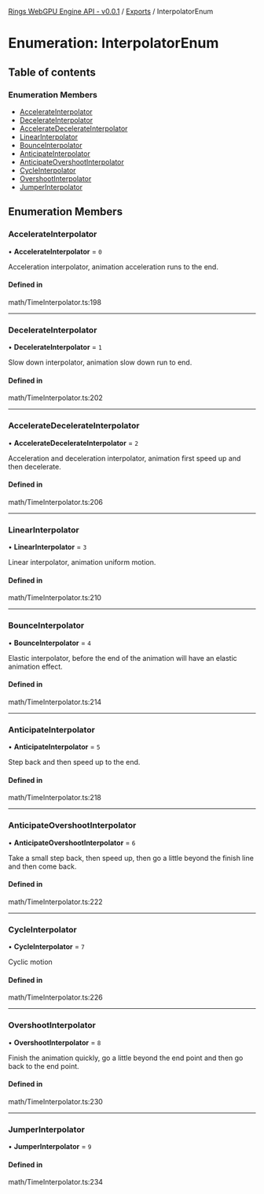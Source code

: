 [Rings WebGPU Engine API - v0.0.1](../README.md) / [Exports](../modules.md) / InterpolatorEnum

# Enumeration: InterpolatorEnum

## Table of contents

### Enumeration Members

- [AccelerateInterpolator](InterpolatorEnum.md#accelerateinterpolator)
- [DecelerateInterpolator](InterpolatorEnum.md#decelerateinterpolator)
- [AccelerateDecelerateInterpolator](InterpolatorEnum.md#acceleratedecelerateinterpolator)
- [LinearInterpolator](InterpolatorEnum.md#linearinterpolator)
- [BounceInterpolator](InterpolatorEnum.md#bounceinterpolator)
- [AnticipateInterpolator](InterpolatorEnum.md#anticipateinterpolator)
- [AnticipateOvershootInterpolator](InterpolatorEnum.md#anticipateovershootinterpolator)
- [CycleInterpolator](InterpolatorEnum.md#cycleinterpolator)
- [OvershootInterpolator](InterpolatorEnum.md#overshootinterpolator)
- [JumperInterpolator](InterpolatorEnum.md#jumperinterpolator)

## Enumeration Members

### AccelerateInterpolator

• **AccelerateInterpolator** = ``0``

Acceleration interpolator, animation acceleration runs to the end.

#### Defined in

math/TimeInterpolator.ts:198

___

### DecelerateInterpolator

• **DecelerateInterpolator** = ``1``

Slow down interpolator, animation slow down run to end.

#### Defined in

math/TimeInterpolator.ts:202

___

### AccelerateDecelerateInterpolator

• **AccelerateDecelerateInterpolator** = ``2``

Acceleration and deceleration interpolator, animation first speed up and then decelerate.

#### Defined in

math/TimeInterpolator.ts:206

___

### LinearInterpolator

• **LinearInterpolator** = ``3``

Linear interpolator, animation uniform motion.

#### Defined in

math/TimeInterpolator.ts:210

___

### BounceInterpolator

• **BounceInterpolator** = ``4``

Elastic interpolator, before the end of the animation will have an elastic animation effect.

#### Defined in

math/TimeInterpolator.ts:214

___

### AnticipateInterpolator

• **AnticipateInterpolator** = ``5``

Step back and then speed up to the end.

#### Defined in

math/TimeInterpolator.ts:218

___

### AnticipateOvershootInterpolator

• **AnticipateOvershootInterpolator** = ``6``

Take a small step back, then speed up, then go a little beyond the finish line and then come back.

#### Defined in

math/TimeInterpolator.ts:222

___

### CycleInterpolator

• **CycleInterpolator** = ``7``

Cyclic motion

#### Defined in

math/TimeInterpolator.ts:226

___

### OvershootInterpolator

• **OvershootInterpolator** = ``8``

Finish the animation quickly, go a little beyond the end point and then go back to the end point.

#### Defined in

math/TimeInterpolator.ts:230

___

### JumperInterpolator

• **JumperInterpolator** = ``9``

#### Defined in

math/TimeInterpolator.ts:234
